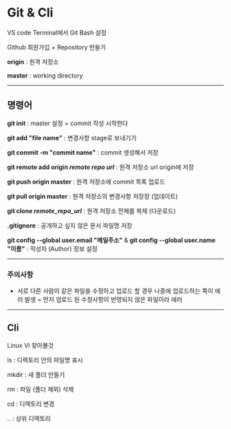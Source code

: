 # Git & Cli

VS code Terminal에서 Git Bash 설정

Github 회원가입 + Repository 만들기

__origin__ : 원격 저장소 

__master__ : working directory

---
## 명령어
__git init__ : master 설정 = commit 작성 시작한다

__git add "file name"__ : 변경사항 stage로 보내기기

__git commit -m "commit name"__ : commit 생성해서 저장

**git remote add origin *remote repo url***  : 원격 저장소 url origin에 저장

**git push origin master** : 원격 저장소에 commit 목록 업로드

**git pull origin master** : 원격 저장소의 변경사항 저장장 (업데이트)

**git clone *remote_repo_url*** : 원격 저장소 전체를 복제 (다운로드)

**.gitignore** : 공개하고 싶지 않은 문서 파일명 저장

**git config --global user.email "메일주소"** & **git config --global user.name "이름"** : 작성자 (Author) 정보 설정

---
### 주의사항

- 서로 다른 사람이 같은 파일을 수정하고 업로드 할 경우 나중에 업로드하는 쪽이 에러 발생 = 먼저 업로드 된 수정사항이 반영되지 않은 파일이라 에러


---

## Cli

Linux Vi 찾아볼것

ls : 디렉토리 안의 파일명 표시

mkdir : 새 폴더 만들기

rm : 파일 (폴더 제외) 삭제

cd : 디렉토리 변경

.. : 상위 디렉토리

